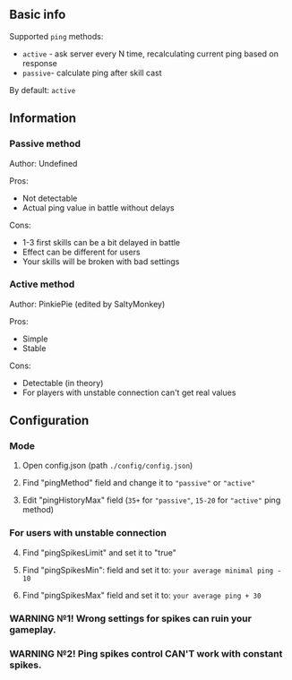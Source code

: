 ## Basic info

Supported `ping` methods:
* `active` - ask server every N time, recalculating current ping based on response
* `passive`- calculate ping after skill cast

By default: `active`

## Information

### Passive method

Author: Undefined

Pros: 
* Not detectable
* Actual ping value in battle without delays 

Cons:
* 1-3 first skills can be a bit delayed in battle
* Effect can be different for users
* Your skills will be broken with bad settings

### Active method

Author: PinkiePie (edited by SaltyMonkey)

Pros: 
* Simple
* Stable

Cons:
* Detectable (in theory)
* For players with unstable connection can't get real values

## Configuration

### Mode

1) Open config.json (path `./config/config.json`)

2) Find "pingMethod" field and change it to `"passive"` or `"active"`

3) Edit "pingHistoryMax" field (`35+` for `"passive"`, `15-20` for `"active"` ping method)

### For users with unstable connection

4) Find "pingSpikesLimit" and set it to "true"

5) Find "pingSpikesMin": field and set it to:  `your average minimal ping - 10`

6) Find "pingSpikesMax" field and set it to: `your average ping + 30`

### WARNING №1! Wrong settings for spikes can ruin your gameplay.

### WARNING №2! Ping spikes control CAN'T work with constant spikes.
